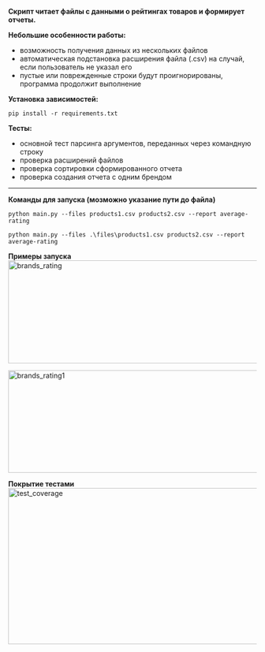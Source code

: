 **Скрипт читает файлы с данными о рейтингах товаров и формирует отчеты.**

**Небольшие особенности работы:**

- возможность получения данных из нескольких файлов
- автоматическая подстановка расширения файла (.csv) на случай, если пользователь не указал его
- пустые или поврежденные строки будут проигнорированы, программа продолжит выполнение

**Установка зависимостей:**

`pip install -r requirements.txt`

**Тесты:**

- основной тест парсинга аргументов, переданных через командную строку
- проверка расширений файлов
- проверка сортировки сформированного отчета
- проверка создания отчета с одним брендом

---

**Команды для запуска (мозможно указание пути до файла)**

`python main.py --files products1.csv products2.csv --report average-rating`

`python main.py --files .\files\products1.csv products2.csv --report average-rating`

**Примеры запуска**
<img width="738" height="209" alt="brands_rating" src="https://github.com/user-attachments/assets/48134588-43a5-4756-be84-edc9b8531a0e" />

<img width="743" height="208" alt="brands_rating1" src="https://github.com/user-attachments/assets/3cc86c62-0652-407c-8fea-1e82dd9d8689" />

**Покрытие тестами**
<img width="706" height="317" alt="test_coverage" src="https://github.com/user-attachments/assets/1abd479c-2441-4eb7-9521-69df882fbd1d" />
